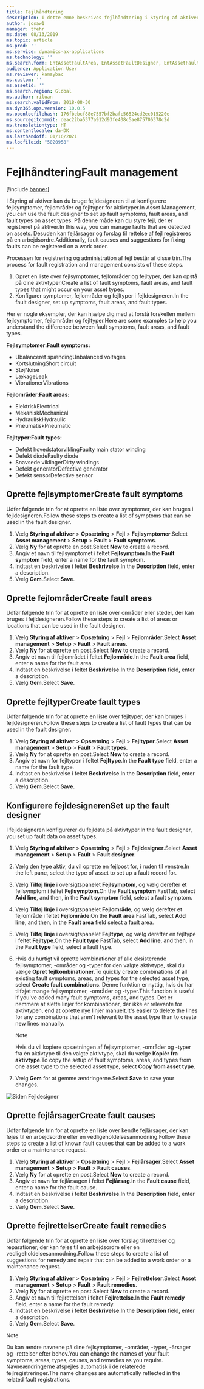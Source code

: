 ```yaml
---
title: Fejlhåndtering
description: I dette emne beskrives fejlhåndtering i Styring af aktiver.
author: josaw1
manager: tfehr
ms.date: 08/13/2019
ms.topic: article
ms.prod: ''
ms.service: dynamics-ax-applications
ms.technology: ''
ms.search.form: EntAssetFaultArea, EntAssetFaultDesigner, EntAssetFaultCopyFromObjectType, EntAssetFaultRemedy, EntAssetObjectFaultRelationRequestInfoPart, EntAssetObjectFaultRelationWorkOrderInfoPart, EntAssetFaultCreateCombinations, EntAssetObjectFaultSymptom, EntAssetObjectFaultSymptomListPage, EntAssetFaultType, EntAssetFaultSymptom, EntAssetFaultCause
audience: Application User
ms.reviewer: kamaybac
ms.custom: ''
ms.assetid: ''
ms.search.region: Global
ms.author: riluan
ms.search.validFrom: 2018-08-30
ms.dyn365.ops.version: 10.0.5
ms.openlocfilehash: 176fbebcf88e7557bf2bafc56524cd2ec015220e
ms.sourcegitcommit: deac22ba5377a912d93fe408c5ae875706378c2d
ms.translationtype: HT
ms.contentlocale: da-DK
ms.lasthandoff: 01/16/2021
ms.locfileid: "5020958"
---
```

# <a name="fault-management"></a><span data-ttu-id="c1b1c-103">Fejlhåndtering</span><span class="sxs-lookup"><span data-stu-id="c1b1c-103">Fault management</span></span>

[!include [banner](../../includes/banner.md)]

 

<span data-ttu-id="c1b1c-104">I Styring af aktiver kan du bruge fejldesigneren til at konfigurere fejlsymptomer, fejlområder og fejltyper for aktivtyper.</span><span class="sxs-lookup"><span data-stu-id="c1b1c-104">In Asset Management, you can use the fault designer to set up fault symptoms, fault areas, and fault types on asset types.</span></span> <span data-ttu-id="c1b1c-105">På denne måde kan du styre fejl, der er registreret på aktiver.</span><span class="sxs-lookup"><span data-stu-id="c1b1c-105">In this way, you can manage faults that are detected on assets.</span></span> <span data-ttu-id="c1b1c-106">Desuden kan fejlårsager og forslag til rettelse af fejl registreres på en arbejdsordre.</span><span class="sxs-lookup"><span data-stu-id="c1b1c-106">Additionally, fault causes and suggestions for fixing faults can be registered on a work order.</span></span>

<span data-ttu-id="c1b1c-107">Processen for registrering og administration af fejl består af disse trin.</span><span class="sxs-lookup"><span data-stu-id="c1b1c-107">The process for fault registration and management consists of these steps.</span></span>

1. <span data-ttu-id="c1b1c-108">Opret en liste over fejlsymptomer, fejlområder og fejltyper, der kan opstå på dine aktivtyper.</span><span class="sxs-lookup"><span data-stu-id="c1b1c-108">Create a list of fault symptoms, fault areas, and fault types that might occur on your asset types.</span></span>
2. <span data-ttu-id="c1b1c-109">Konfigurer symptomer, fejlområder og fejltyper i fejldesigneren.</span><span class="sxs-lookup"><span data-stu-id="c1b1c-109">In the fault designer, set up symptoms, fault areas, and fault types.</span></span>

<span data-ttu-id="c1b1c-110">Her er nogle eksempler, der kan hjælpe dig med at forstå forskellen mellem fejlsymptomer, fejlområder og fejltyper.</span><span class="sxs-lookup"><span data-stu-id="c1b1c-110">Here are some examples to help you understand the difference between fault symptoms, fault areas, and fault types.</span></span>

<span data-ttu-id="c1b1c-111">**Fejlsymptomer:**</span><span class="sxs-lookup"><span data-stu-id="c1b1c-111">**Fault symptoms:**</span></span>

- <span data-ttu-id="c1b1c-112">Ubalanceret spænding</span><span class="sxs-lookup"><span data-stu-id="c1b1c-112">Unbalanced voltages</span></span>
- <span data-ttu-id="c1b1c-113">Kortslutning</span><span class="sxs-lookup"><span data-stu-id="c1b1c-113">Short circuit</span></span>
- <span data-ttu-id="c1b1c-114">Støj</span><span class="sxs-lookup"><span data-stu-id="c1b1c-114">Noise</span></span>
- <span data-ttu-id="c1b1c-115">Lækage</span><span class="sxs-lookup"><span data-stu-id="c1b1c-115">Leak</span></span>
- <span data-ttu-id="c1b1c-116">Vibrationer</span><span class="sxs-lookup"><span data-stu-id="c1b1c-116">Vibrations</span></span>

<span data-ttu-id="c1b1c-117">**Fejlområder:**</span><span class="sxs-lookup"><span data-stu-id="c1b1c-117">**Fault areas:**</span></span>

- <span data-ttu-id="c1b1c-118">Elektrisk</span><span class="sxs-lookup"><span data-stu-id="c1b1c-118">Electrical</span></span>
- <span data-ttu-id="c1b1c-119">Mekanisk</span><span class="sxs-lookup"><span data-stu-id="c1b1c-119">Mechanical</span></span>
- <span data-ttu-id="c1b1c-120">Hydraulisk</span><span class="sxs-lookup"><span data-stu-id="c1b1c-120">Hydraulic</span></span>
- <span data-ttu-id="c1b1c-121">Pneumatisk</span><span class="sxs-lookup"><span data-stu-id="c1b1c-121">Pneumatic</span></span>

<span data-ttu-id="c1b1c-122">**Fejltyper:**</span><span class="sxs-lookup"><span data-stu-id="c1b1c-122">**Fault types:**</span></span>

- <span data-ttu-id="c1b1c-123">Defekt hovedstatorvikling</span><span class="sxs-lookup"><span data-stu-id="c1b1c-123">Faulty main stator winding</span></span>
- <span data-ttu-id="c1b1c-124">Defekt diode</span><span class="sxs-lookup"><span data-stu-id="c1b1c-124">Faulty diode</span></span>
- <span data-ttu-id="c1b1c-125">Snavsede viklinger</span><span class="sxs-lookup"><span data-stu-id="c1b1c-125">Dirty windings</span></span>
- <span data-ttu-id="c1b1c-126">Defekt generator</span><span class="sxs-lookup"><span data-stu-id="c1b1c-126">Defective generator</span></span>
- <span data-ttu-id="c1b1c-127">Defekt sensor</span><span class="sxs-lookup"><span data-stu-id="c1b1c-127">Defective sensor</span></span>

## <a name="create-fault-symptoms"></a><span data-ttu-id="c1b1c-128">Oprette fejlsymptomer</span><span class="sxs-lookup"><span data-stu-id="c1b1c-128">Create fault symptoms</span></span>

<span data-ttu-id="c1b1c-129">Udfør følgende trin for at oprette en liste over symptomer, der kan bruges i fejldesigneren.</span><span class="sxs-lookup"><span data-stu-id="c1b1c-129">Follow these steps to create a list of symptoms that can be used in the fault designer.</span></span>

1. <span data-ttu-id="c1b1c-130">Vælg **Styring af aktiver** \> **Opsætning** \> **Fejl** \> **Fejlsymptomer**.</span><span class="sxs-lookup"><span data-stu-id="c1b1c-130">Select **Asset management** \> **Setup** \> **Fault** \> **Fault symptoms**.</span></span>
2. <span data-ttu-id="c1b1c-131">Vælg **Ny** for at oprette en post.</span><span class="sxs-lookup"><span data-stu-id="c1b1c-131">Select **New** to create a record.</span></span>
3. <span data-ttu-id="c1b1c-132">Angiv et navn til fejlsymptomet i feltet **Fejlsymptom**.</span><span class="sxs-lookup"><span data-stu-id="c1b1c-132">In the **Fault symptom** field, enter a name for the fault symptom.</span></span>
4. <span data-ttu-id="c1b1c-133">Indtast en beskrivelse i feltet **Beskrivelse**.</span><span class="sxs-lookup"><span data-stu-id="c1b1c-133">In the **Description** field, enter a description.</span></span>
5. <span data-ttu-id="c1b1c-134">Vælg **Gem**.</span><span class="sxs-lookup"><span data-stu-id="c1b1c-134">Select **Save**.</span></span>

## <a name="create-fault-areas"></a><span data-ttu-id="c1b1c-135">Oprette fejlområder</span><span class="sxs-lookup"><span data-stu-id="c1b1c-135">Create fault areas</span></span>

<span data-ttu-id="c1b1c-136">Udfør følgende trin for at oprette en liste over områder eller steder, der kan bruges i fejldesigneren.</span><span class="sxs-lookup"><span data-stu-id="c1b1c-136">Follow these steps to create a list of areas or locations that can be used in the fault designer.</span></span>

1. <span data-ttu-id="c1b1c-137">Vælg **Styring af aktiver** \> **Opsætning** \> **Fejl** \> **Fejlområder**.</span><span class="sxs-lookup"><span data-stu-id="c1b1c-137">Select **Asset management** \> **Setup** \> **Fault** \> **Fault areas**.</span></span>
2. <span data-ttu-id="c1b1c-138">Vælg **Ny** for at oprette en post.</span><span class="sxs-lookup"><span data-stu-id="c1b1c-138">Select **New** to create a record.</span></span>
3. <span data-ttu-id="c1b1c-139">Angiv et navn til fejlområdet i feltet **Fejlområde**.</span><span class="sxs-lookup"><span data-stu-id="c1b1c-139">In the **Fault area** field, enter a name for the fault area.</span></span>
4. <span data-ttu-id="c1b1c-140">Indtast en beskrivelse i feltet **Beskrivelse**.</span><span class="sxs-lookup"><span data-stu-id="c1b1c-140">In the **Description** field, enter a description.</span></span>
5. <span data-ttu-id="c1b1c-141">Vælg **Gem**.</span><span class="sxs-lookup"><span data-stu-id="c1b1c-141">Select **Save**.</span></span>

## <a name="create-fault-types"></a><span data-ttu-id="c1b1c-142">Oprette fejltyper</span><span class="sxs-lookup"><span data-stu-id="c1b1c-142">Create fault types</span></span>

<span data-ttu-id="c1b1c-143">Udfør følgende trin for at oprette en liste over fejltyper, der kan bruges i fejldesigneren.</span><span class="sxs-lookup"><span data-stu-id="c1b1c-143">Follow these steps to create a list of fault types that can be used in the fault designer.</span></span>

1. <span data-ttu-id="c1b1c-144">Vælg **Styring af aktiver** \> **Opsætning** \> **Fejl** \> **Fejltyper**.</span><span class="sxs-lookup"><span data-stu-id="c1b1c-144">Select **Asset management** \> **Setup** \> **Fault** \> **Fault types**.</span></span>
2. <span data-ttu-id="c1b1c-145">Vælg **Ny** for at oprette en post.</span><span class="sxs-lookup"><span data-stu-id="c1b1c-145">Select **New** to create a record.</span></span>
3. <span data-ttu-id="c1b1c-146">Angiv et navn for fejltypen i feltet **Fejltype**.</span><span class="sxs-lookup"><span data-stu-id="c1b1c-146">In the **Fault type** field, enter a name for the fault type.</span></span>
4. <span data-ttu-id="c1b1c-147">Indtast en beskrivelse i feltet **Beskrivelse**.</span><span class="sxs-lookup"><span data-stu-id="c1b1c-147">In the **Description** field, enter a description.</span></span>
5. <span data-ttu-id="c1b1c-148">Vælg **Gem**.</span><span class="sxs-lookup"><span data-stu-id="c1b1c-148">Select **Save**.</span></span>

## <a name="set-up-the-fault-designer"></a><span data-ttu-id="c1b1c-149">Konfigurere fejldesigneren</span><span class="sxs-lookup"><span data-stu-id="c1b1c-149">Set up the fault designer</span></span>

<span data-ttu-id="c1b1c-150">I fejldesigneren konfigurerer du fejldata på aktivtyper.</span><span class="sxs-lookup"><span data-stu-id="c1b1c-150">In the fault designer, you set up fault data on asset types.</span></span>

1. <span data-ttu-id="c1b1c-151">Vælg **Styring af aktiver** \> **Opsætning** \> **Fejl** \> **Fejldesigner**.</span><span class="sxs-lookup"><span data-stu-id="c1b1c-151">Select **Asset management** \> **Setup** \> **Fault** \> **Fault designer**.</span></span>
2. <span data-ttu-id="c1b1c-152">Vælg den type aktiv, du vil oprette en fejlpost for, i ruden til venstre.</span><span class="sxs-lookup"><span data-stu-id="c1b1c-152">In the left pane, select the type of asset to set up a fault record for.</span></span>
3. <span data-ttu-id="c1b1c-153">Vælg **Tilføj linje** i oversigtspanelet **Fejlsymptom**, og vælg derefter et fejlsymptom i feltet **Fejlsymptom**.</span><span class="sxs-lookup"><span data-stu-id="c1b1c-153">On the **Fault symptom** FastTab, select **Add line**, and then, in the **Fault symptom** field, select a fault symptom.</span></span>
4. <span data-ttu-id="c1b1c-154">Vælg **Tilføj linje** i oversigtspanelet **Fejlområde**, og vælg derefter et fejlområde i feltet **Fejlområde**.</span><span class="sxs-lookup"><span data-stu-id="c1b1c-154">On the **Fault area** FastTab, select **Add line**, and then, in the **Fault area** field select a fault area.</span></span>
5. <span data-ttu-id="c1b1c-155">Vælg **Tilføj linje** i oversigtspanelet **Fejltype**, og vælg derefter en fejltype i feltet **Fejltype**.</span><span class="sxs-lookup"><span data-stu-id="c1b1c-155">On the **Fault type** FastTab, select **Add line**, and then, in the **Fault type** field, select a fault type.</span></span>
6. <span data-ttu-id="c1b1c-156">Hvis du hurtigt vil oprette kombinationer af alle eksisterende fejlsymptomer, -områder og -typer for den valgte aktivtype, skal du vælge **Opret fejlkombinationer**.</span><span class="sxs-lookup"><span data-stu-id="c1b1c-156">To quickly create combinations of all existing fault symptoms, areas, and types for the selected asset type, select **Create fault combinations**.</span></span> <span data-ttu-id="c1b1c-157">Denne funktion er nyttig, hvis du har tilføjet mange fejlsymptomer, -områder og -typer.</span><span class="sxs-lookup"><span data-stu-id="c1b1c-157">This function is useful if you've added many fault symptoms, areas, and types.</span></span> <span data-ttu-id="c1b1c-158">Det er nemmere at slette linjer for kombinationer, der ikke er relevante for aktivtypen, end at oprette nye linjer manuelt.</span><span class="sxs-lookup"><span data-stu-id="c1b1c-158">It's easier to delete the lines for any combinations that aren't relevant to the asset type than to create new lines manually.</span></span>

    > [!NOTE]
    > <span data-ttu-id="c1b1c-159">Hvis du vil kopiere opsætningen af fejlsymptomer, -områder og -typer fra én aktivtype til den valgte aktivtype, skal du vælge **Kopiér fra aktivtype**.</span><span class="sxs-lookup"><span data-stu-id="c1b1c-159">To copy the setup of fault symptoms, areas, and types from one asset type to the selected asset type, select **Copy from asset type**.</span></span>

7. <span data-ttu-id="c1b1c-160">Vælg **Gem** for at gemme ændringerne.</span><span class="sxs-lookup"><span data-stu-id="c1b1c-160">Select **Save** to save your changes.</span></span>

![Siden Fejldesigner](media/21-setup-for-work-orders.png)

## <a name="create-fault-causes"></a><span data-ttu-id="c1b1c-162">Oprette fejlårsager</span><span class="sxs-lookup"><span data-stu-id="c1b1c-162">Create fault causes</span></span>

<span data-ttu-id="c1b1c-163">Udfør følgende trin for at oprette en liste over kendte fejlårsager, der kan føjes til en arbejdsordre eller en vedligeholdelsesanmodning.</span><span class="sxs-lookup"><span data-stu-id="c1b1c-163">Follow these steps to create a list of known fault causes that can be added to a work order or a maintenance request.</span></span>

1. <span data-ttu-id="c1b1c-164">Vælg **Styring af aktiver** \> **Opsætning** \> **Fejl** \> **Fejlårsager**.</span><span class="sxs-lookup"><span data-stu-id="c1b1c-164">Select **Asset management** \> **Setup** \> **Fault** \> **Fault causes**.</span></span>
2. <span data-ttu-id="c1b1c-165">Vælg **Ny** for at oprette en post.</span><span class="sxs-lookup"><span data-stu-id="c1b1c-165">Select **New** to create a record.</span></span>
3. <span data-ttu-id="c1b1c-166">Angiv et navn for fejlårsagen i feltet **Fejlårsag**.</span><span class="sxs-lookup"><span data-stu-id="c1b1c-166">In the **Fault cause** field, enter a name for the fault cause.</span></span>
4. <span data-ttu-id="c1b1c-167">Indtast en beskrivelse i feltet **Beskrivelse**.</span><span class="sxs-lookup"><span data-stu-id="c1b1c-167">In the **Description** field, enter a description.</span></span>
5. <span data-ttu-id="c1b1c-168">Vælg **Gem**.</span><span class="sxs-lookup"><span data-stu-id="c1b1c-168">Select **Save**.</span></span>

## <a name="create-fault-remedies"></a><span data-ttu-id="c1b1c-169">Oprette fejlrettelser</span><span class="sxs-lookup"><span data-stu-id="c1b1c-169">Create fault remedies</span></span>

<span data-ttu-id="c1b1c-170">Udfør følgende trin for at oprette en liste over forslag til rettelser og reparationer, der kan føjes til en arbejdsordre eller en vedligeholdelsesanmodning.</span><span class="sxs-lookup"><span data-stu-id="c1b1c-170">Follow these steps to create a list of suggestions for remedy and repair that can be added to a work order or a maintenance request.</span></span>

1. <span data-ttu-id="c1b1c-171">Vælg **Styring af aktiver** \> **Opsætning** \> **Fejl** \> **Fejlrettelser**.</span><span class="sxs-lookup"><span data-stu-id="c1b1c-171">Select **Asset management** \> **Setup** \> **Fault** \> **Fault remedies**.</span></span>
2. <span data-ttu-id="c1b1c-172">Vælg **Ny** for at oprette en post.</span><span class="sxs-lookup"><span data-stu-id="c1b1c-172">Select **New** to create a record.</span></span>
3. <span data-ttu-id="c1b1c-173">Angiv et navn til fejlrettelsen i feltet **Fejlrettelse**.</span><span class="sxs-lookup"><span data-stu-id="c1b1c-173">In the **Fault remedy** field, enter a name for the fault remedy.</span></span>
4. <span data-ttu-id="c1b1c-174">Indtast en beskrivelse i feltet **Beskrivelse**.</span><span class="sxs-lookup"><span data-stu-id="c1b1c-174">In the **Description** field, enter a description.</span></span>
5. <span data-ttu-id="c1b1c-175">Vælg **Gem**.</span><span class="sxs-lookup"><span data-stu-id="c1b1c-175">Select **Save**.</span></span>

> [!NOTE]
> <span data-ttu-id="c1b1c-176">Du kan ændre navnene på dine fejlsymptomer, -områder, -typer, -årsager og -rettelser efter behov.</span><span class="sxs-lookup"><span data-stu-id="c1b1c-176">You can change the names of your fault symptoms, areas, types, causes, and remedies as you require.</span></span> <span data-ttu-id="c1b1c-177">Navneændringerne afspejles automatisk i de relaterede fejlregistreringer.</span><span class="sxs-lookup"><span data-stu-id="c1b1c-177">The name changes are automatically reflected in the related fault registrations.</span></span>
